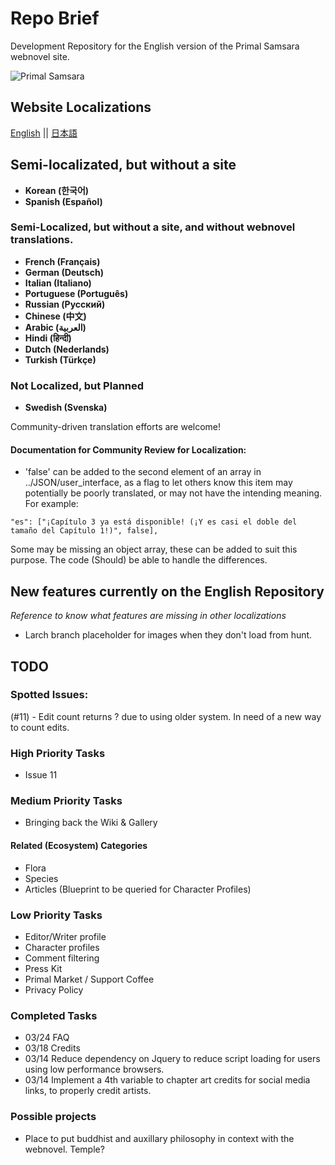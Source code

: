# Repo Brief

Development Repository for the English version of the Primal Samsara webnovel site.

![Primal Samsara](https://en.predation.jp/assets/log.webp) 

## Website Localizations
[English](https://en.predation.jp) || 
[日本語](https://predation.jp)

## Semi-localizated, but without a site

* **Korean (한국어)**
* **Spanish (Español)**

### Semi-Localized, but without a site, and without webnovel translations.

* **French (Français)**
* **German (Deutsch)**
* **Italian (Italiano)**
* **Portuguese (Português)**
* **Russian (Русский)**
* **Chinese (中文)**
* **Arabic (العربية)** 
* **Hindi (हिन्दी)**
* **Dutch (Nederlands)**
* **Turkish (Türkçe)**

### Not Localized, but Planned

* **Swedish (Svenska)**


Community-driven translation efforts are welcome!

#### Documentation for Community Review for Localization:

- 'false' can be added to the second element of an array in ../JSON/user_interface, as a flag to let others know this item may potentially be poorly translated, or may not have the intending meaning. For example:

```
"es": ["¡Capítulo 3 ya está disponible! (¡Y es casi el doble del tamaño del Capítulo 1!)", false],
```

Some may be missing an object array, these can be added to suit this purpose. The code (Should) be able to handle the differences.

## New features currently on the English Repository

*Reference to know what features are missing in other localizations*

* Larch branch placeholder for images when they don't load from hunt.


## TODO

### Spotted Issues:
(#11) - Edit count returns ? due to using older system. In need of a new way to count edits.

### High Priority Tasks
- Issue 11

### Medium Priority Tasks
- Bringing back the Wiki & Gallery

#### Related (Ecosystem) Categories
- Flora
- Species
- Articles (Blueprint to be queried for Character Profiles)

### Low Priority Tasks
- Editor/Writer profile
- Character profiles
- Comment filtering
- Press Kit
- Primal Market / Support Coffee
- Privacy Policy

### Completed Tasks
- 03/24 FAQ
- 03/18 Credits
- 03/14 Reduce dependency on Jquery to reduce script loading for users using low performance browsers.
- 03/14 Implement a 4th variable to chapter art credits for social media links, to properly credit artists.

### Possible projects
- Place to put buddhist and auxillary philosophy in context with the webnovel. Temple?
